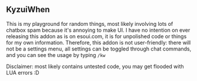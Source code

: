 ## KyzuiWhen

This is my playground for random things, most likely involving lots of chatbox spam because it's annoying to make UI.
I have no intention on ever releasing this addon as is on esoui.com, it is for unpolished code or things for my own information.
Therefore, this addon is not user-friendly: there will not be a settings menu, all settings can be toggled through chat commands, and you can see the usage by typing `/kw`

Disclaimer: most likely contains untested code, you may get flooded with LUA errors :D
